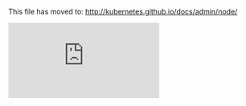 <!-- BEGIN MUNGE: UNVERSIONED_WARNING -->


<!-- END MUNGE: UNVERSIONED_WARNING -->

This file has moved to: http://kubernetes.github.io/docs/admin/node/




<!-- BEGIN MUNGE: IS_VERSIONED -->
<!-- TAG IS_VERSIONED -->
<!-- END MUNGE: IS_VERSIONED -->


<!-- BEGIN MUNGE: GENERATED_ANALYTICS -->
[![Analytics](https://kubernetes-site.appspot.com/UA-36037335-10/GitHub/docs/admin/node.md?pixel)]()
<!-- END MUNGE: GENERATED_ANALYTICS -->
